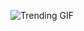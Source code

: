 ![Trending GIF](https://media3.giphy.com/media/v1.Y2lkPThiYjIxNzcyN2RvYjZjYnl0bThmcjhldW9od2NvdXcyNXhxbnZtemcwNmo1c3dndSZlcD12MV9naWZzX3NlYXJjaCZjdD1n/ZVik7pBtu9dNS/giphy.gif)
